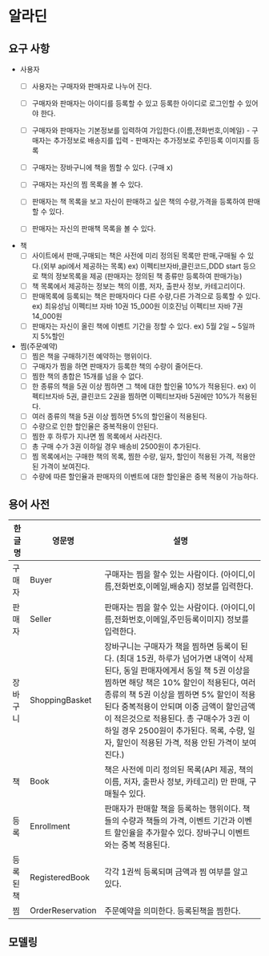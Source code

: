 # 알라딘

## 요구 사항

- 사용자
    - [ ]  사용자는 구매자와 판매자로 나누어 진다.
    - [ ]  구매자와 판매자는 아이디를 등록할 수 있고 등록한 아이디로 로그인할 수 있어야 한다.
    - [ ] 구매자와 판매자는 기본정보를 입력하여 가입한다.(이름,전화번호,이메일) 
            - 구매자는 추가정보로 배송지를 입력
            - 판매자는 추가정보로 주민등록 이미지를 등록
    - [ ]  구매자는 장바구니에 책을 찜할 수 있다. (구매 x)
    - [ ]  구매자는 자신의 찜 목록을 볼 수 있다.
    - [ ]  판매자는 책 목록을 보고 자신이 판매하고 싶은 책의 수량,가격을 등록하여 판매할 수 있다.
    - [ ]  판매자는 자신의 판매책 목록을 볼 수 있다.



- 책
    - [ ] 사이트에서 판매,구매되는 책은 사전에 미리 정의된 목록만 판매,구매될 수 있다.(외부 api에서 제공하는 목록)
           ex) 이펙티브자바,클린코드,DDD start 등으로 책의 정보목록을 제공 (판매자는 정의된 책 종류만 등록하여 판매가능)       
    - [ ] 책 목록에서 제공하는 정보는 책의 이름, 저자, 출판사 정보, 카테고리이다.
    - [ ] 판매목록에 등록되는 책은 판매자마다 다른 수량,다른 가격으로 등록할 수 있다.
            ex) 최유성님 이펙티브 자바 10권 15_000원
                  이호진님 이펙티브 자바 7권  14_000원
    - [ ] 판매자는 자신이 올린 책에 이벤트 기간을 정할 수 있다.
            ex) 5월 2일 ~ 5일까지 5%할인

- 찜(주문예약)
    - [ ]  찜은 책을 구매하기전 예약하는 행위이다.
    - [ ]  구매자가 찜을 하면 판매자가 등록한 책의 수량이 줄어든다.
    - [ ]  찜한 책의 총합은 15개를 넘을 수 없다.
    - [ ]  한 종류의 책을 5권 이상 찜하면 그 책에 대한 할인율 10%가 적용된다.
           ex) 이펙티브자바 5권, 클린코드 2권을 찜하면 이펙티브자바 5권에만 10%가 적용된다.
    - [ ]  여러 종류의 책을 5권 이상 찜하면 5%의 할인율이 적용된다.
    - [ ]  수량으로 인한 할인율은 중복적용이 안된다.
    - [ ]  찜한 후 하루가 지나면 찜 목록에서 사라진다.
    - [ ]  총 구매 수가 3권 이하일 경우 배송비 2500원이 추가된다.
    - [ ]  찜 목록에서는 구매한 책의 목록, 찜한 수량, 일자, 할인이 적용된 가격, 적용안된 가격이 보여진다. 
   - [ ] 수량에 따른 할인율과 판매자의 이벤트에 대한 할인율은 중복 적용이 가능하다. 
      
## 용어 사전
| 한글명 | 영문명 | 설명  |
| --- | --- | --- |
| 구매자 | Buyer | 구매자는 찜을 할수 있는 사람이다. (아이디,이름,전화번호,이메일,배송지) 정보를 입력한다.  |
| 판매자 | Seller | 판매자는  찜을 할수 있는 사람이다. (아이디,이름,전화번호,이메일,주민등록이미지) 정보를 입력한다.  |
| 장바구니 | ShoppingBasket | 장바구니는 구매자가 책을 찜하면 등록이 된다. (최대 15권, 하루가 넘어가면 내역이 삭제된다, 동일 판매자에게서 동일 책 5권 이상을 찜하면 해당 책은 10% 할인이 적용된다, 여러종류의 책 5권 이상을 찜하면 5% 할인이 적용된다 중복적용이 안되며 이중 금액이 할인금액이 적은것으로 적용된다. 총 구매수가 3권 이하일 경우 2500원이 추가된다. 목록, 수량, 일자, 할인이 적용된 가격, 적용 안된 가격이 보여진다.) |
| 책 | Book | 책은 사전에 미리 정의된 목록(API 제공, 책의 이름, 저자, 출판사 정보, 카테고리) 만 판매, 구매될수 있다.|
| 등록 | Enrollment | 판매자가 판매할 책을 등록하는 행위이다. 책들의 수량과 책들의 가격, 이벤트 기간과 이벤트 할인율을 추가할수 있다. 장바구니 이벤트와는 중복 적용된다.|
| 등록된책 | RegisteredBook | 각각 1권씩 등록되며 금액과 찜 여부를 알고 있다.|
| 찜 | OrderReservation | 주문예약을 의미한다. 등록된책을 찜한다. |

## 모델링
